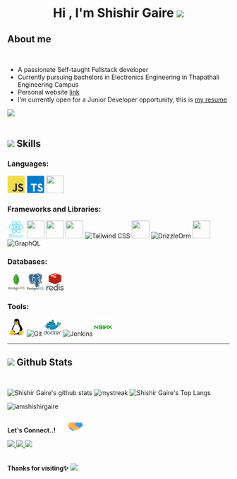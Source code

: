 
<h1 align="center"><b>Hi , I'm Shishir Gaire </b><img src="https://media.giphy.com/media/hvRJCLFzcasrR4ia7z/giphy.gif" width="35"></h1>



	
## **About me**
<br>

- A passionate Self-taught Fullstack developer
- Currently pursuing bachelors in Electronics Engineering in Thapathali Engineering Campus
- Personal website [link](https://portfolio-shishir-one.vercel.app/)
- I’m currently open for a Junior Developer opportunity, this is [my resume](https://github.com/iamshishirgaire/iamshishirgaire/blob/main/shishir-resume.pdf)


<img src="https://user-images.githubusercontent.com/73097560/115834477-dbab4500-a447-11eb-908a-139a6edaec5c.gif"><br><br>

## <img src="https://media2.giphy.com/media/QssGEmpkyEOhBCb7e1/giphy.gif?cid=ecf05e47a0n3gi1bfqntqmob8g9aid1oyj2wr3ds3mg700bl&rid=giphy.gif" width ="25"><b> Skills</b>

### Languages:
<p align="left">
    <img src="https://raw.githubusercontent.com/devicons/devicon/master/icons/javascript/javascript-original.svg" alt="JavaScript" width="40" height="40"/>
    <img src="https://raw.githubusercontent.com/devicons/devicon/master/icons/typescript/typescript-original.svg" alt="TypeScript" width="40" height="40"/>
    <img src="https://cdn.jsdelivr.net/gh/devicons/devicon@latest/icons/azuresqldatabase/azuresqldatabase-original.svg" height="40" width="40"/>
    
</p>

### Frameworks and Libraries:
<p align="left">
    <img src="https://raw.githubusercontent.com/devicons/devicon/master/icons/react/react-original-wordmark.svg" alt="React" width="40" height="40"/>
     <img src="https://cdn.jsdelivr.net/gh/devicons/devicon@latest/icons/nextjs/nextjs-original.svg" width="40" height="40"/>
    <img src="https://cdn.jsdelivr.net/gh/devicons/devicon@latest/icons/nestjs/nestjs-original.svg" height="40" width="40" />
    <img src="https://cdn.jsdelivr.net/gh/devicons/devicon@latest/icons/express/express-original.svg" height="40" width="40"/>
    <img src="https://www.vectorlogo.zone/logos/tailwindcss/tailwindcss-icon.svg" alt="Tailwind CSS" width="40" height="40"/>
    <img src="https://cdn.jsdelivr.net/gh/devicons/devicon@latest/icons/nodejs/nodejs-original-wordmark.svg" height="40" width="40"/>
      <img src="https://pbs.twimg.com/profile_images/1767809210060877824/mAtEmNk0_400x400.jpg" alt="DrizzleOrm" width="40" height="40"/>
    <img src="https://cdn.jsdelivr.net/gh/devicons/devicon@latest/icons/prisma/prisma-original.svg" height="40" width="40" />
     <img src="https://www.vectorlogo.zone/logos/graphql/graphql-icon.svg" alt="GraphQL" width="40" height="40"/>

</p>

### Databases:
<p align="left">
    <img src="https://raw.githubusercontent.com/devicons/devicon/master/icons/mongodb/mongodb-original-wordmark.svg" alt="MongoDB" width="40" height="40"/>
    <img src="https://raw.githubusercontent.com/devicons/devicon/master/icons/postgresql/postgresql-original-wordmark.svg" alt="PostgreSQL" width="40" height="40"/>
    <img src="https://raw.githubusercontent.com/devicons/devicon/master/icons/redis/redis-original-wordmark.svg" alt="Redis" width="40" height="40"/>
</p>

### Tools:
<p align="left">
<img src="https://raw.githubusercontent.com/devicons/devicon/master/icons/linux/linux-original.svg" alt="Linux" width="40" height="40"/>
    <img src="https://www.vectorlogo.zone/logos/git-scm/git-scm-icon.svg" alt="Git" width="40" height="40"/>
    <img src="https://raw.githubusercontent.com/devicons/devicon/master/icons/docker/docker-original-wordmark.svg" alt="Docker" width="40" height="40"/>
    <img src="https://www.vectorlogo.zone/logos/jenkins/jenkins-icon.svg" alt="Jenkins" width="40" height="40"/>
    <img src="https://raw.githubusercontent.com/devicons/devicon/master/icons/nginx/nginx-original.svg" alt="Nginx" width="40" height="40"/>
</p>

-----
## <img src="https://media.giphy.com/media/iY8CRBdQXODJSCERIr/giphy.gif" width="35"><b> Github Stats </b>
<br>

![Shishir Gaire's github stats](https://github-readme-stats.vercel.app/api?username=iamshishirgaire&show_icons=true&theme=tokyonight)
<img src="https://github-readme-streak-stats.herokuapp.com/?user=iamshishirgaire&theme=tokyonight" alt="mystreak"/>
![Shishir Gaire's Top Langs](https://github-readme-stats.vercel.app/api/top-langs/?username=iamshishirgaire&theme=tokyonight&layout=compact)
<p align="left"> <img src="https://komarev.com/ghpvc/?username=iamshishirgaire&label=Profile%20views&color=0e75b6&style=flat" alt="iamshishirgaire" /> </p>
 <p><b>Let's Connect..!</b> <img src="https://github.com/0xAbdulKhalid/0xAbdulKhalid/raw/main/assets/mdImages/handshake.gif" width ="80"></p>

<a target="_blank" href="https://www.linkedin.com/in/shishir-gaire-157a15261/">
<img src="https://img.shields.io/badge/-LinkedIn-0077B5?style=for-the-badge&logo=Linkedin&logoColor=white">
</img>
</a>
<a target="_blank" href="mailto:shishirgaire35@gmail.com">
<img src="https://img.shields.io/badge/-Gmail-D14836?style=for-the-badge&logo=Gmail&logoColor=white"></img>
</a>
<a target="_blank" href="https://twitter.com/ShishirGaire5">
<img src="https://img.shields.io/badge/-Twitter-1DA1F2?style=for-the-badge&logo=Twitter&logoColor=white"></img>
</a>

<br>
<br>
<br>
<b>Thanks for visiting✨</b>


<img src="https://user-images.githubusercontent.com/73097560/115834477-dbab4500-a447-11eb-908a-139a6edaec5c.gif">
<br>
<br>
<br>

<div align='center'>


</div>
<br>
<br>


<br>
